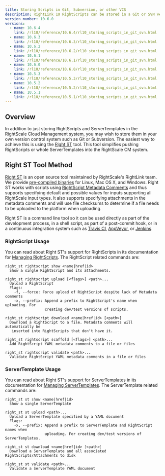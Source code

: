 ```yaml
---
title: Storing Scripts in Git, Subversion, or other VCS
description: RightLink 10 RightScripts can be stored in a Git or SVN version control system instead of in the Design > RightScripts section of the RightScale Cloud Management Dashboard.
version_number: 10.6.0
versions:
  - name: 10.6.4
    link: /rl10/reference/10.6.4/rl10_storing_scripts_in_git_svn.html
  - name: 10.6.3
    link: /rl10/reference/10.6.3/rl10_storing_scripts_in_git_svn.html
  - name: 10.6.2
    link: /rl10/reference/10.6.2/rl10_storing_scripts_in_git_svn.html
  - name: 10.6.1
    link: /rl10/reference/10.6.1/rl10_storing_scripts_in_git_svn.html
  - name: 10.6.0
    link: /rl10/reference/10.6.0/rl10_storing_scripts_in_git_svn.html
  - name: 10.5.3
    link: /rl10/reference/10.5.3/rl10_storing_scripts_in_git_svn.html
  - name: 10.5.2
    link: /rl10/reference/10.5.2/rl10_storing_scripts_in_git_svn.html
  - name: 10.5.1
    link: /rl10/reference/10.5.1/rl10_storing_scripts_in_git_svn.html
---
```


## Overview

In addition to just storing RightScripts and ServerTemplates in the RightScale Cloud Management system, you may wish to
store them in your own version control system such as Git or Subversion. The easiest way to achieve this is using the
[Right ST] tool. This tool simplifies pushing RightScripts or whole ServerTemplates into the RightScale CM system.

[Right ST]: https://github.com/rightscale/right_st

## Right ST Tool Method

[Right ST] is an open source tool maintained by RightScale's RightLink team. We provide [pre-compiled binaries] for
Linux, Mac OS X, and Windows. Right ST works with scripts using [RightScript Metadata Comments] and thus supports
specifying default and possible values for inputs supporting all RightScale input types. It also supports specifying
attachments in the metadata comments and will use file checksums to determine if a file needs to be uploaded to the
platform when uploading.

Right ST is a command line tool so it can be used directly as part of the development process, in a shell script, as
part of a post-commit hook, or in a continuous integration system such as [Travis CI], [AppVeyor], or [Jenkins].

[Travis CI]: https://travis-ci.org/
[AppVeyor]: https://www.appveyor.com/
[Jenkins]: https://jenkins-ci.org/

### RightScript Usage

You can read about Right ST's support for RightScripts in its documentation for [Managing RightScripts]. The RightScript
related commands are:

[Managing RightScripts]: https://github.com/rightscale/right_st#managing-rightscripts

```
right_st rightscript show <name|href|id>
  Show a single RightScript and its attachments.

right_st rightscript upload [<flags>] <path>...
  Upload a RightScript
  Flags:
    -f, --force: Force upload of RightScript despite lack of Metadata comments
    -x, --prefix: Append a prefix to RightScript's name when uploading. For
                  creating dev/test versions of scripts.

right_st rightscript download <name|href|id> [<path>]
  Download a RightScript to a file. Metadata comments will automatically be
   inserted into RightScripts that don't have it.

right_st rightscript scaffold [<flags>] <path>...
  Add RightScript YAML metadata comments to a file or files

right_st rightscript validate <path>...
  Validate RightScript YAML metadata comments in a file or files
```

### ServerTemplate Usage

You can read about Right ST's support for ServerTemplates in its documentation for [Managing ServerTemplates]. The
ServerTemplate related commands are:

[Managing ServerTemplates]: https://github.com/rightscale/right_st#managing-servertemplates

```
right_st st show <name|href|id>
  Show a single ServerTemplate

right_st st upload <path>...
  Upload a ServerTemplate specified by a YAML document
  Flags:
    -x, --prefix: Append a prefix to ServerTemplate and RightScript names when
                  uploading. For creating dev/test versions of ServerTemplates.

right_st st download <name|href|id> [<path>]
  Download a ServerTemplate and all associated RightScripts/Attachments to disk

right_st st validate <path>...
  Validate a ServerTemplate YAML document
```

[pre-compiled binaries]: https://github.com/rightscale/right_st#installation
[RightScript Metadata Comments]: /cm/dashboard/design/rightscripts/rightscripts_metadata_comments.html

